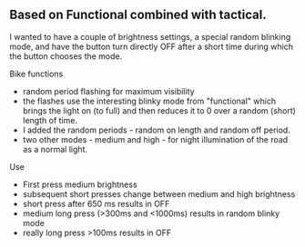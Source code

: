 Based on Functional combined with tactical.
---

I wanted to have a couple of brightness settings, a special random blinking mode, and have the button turn directly OFF after a short time during which the button chooses the mode.

Bike functions 
* random period flashing for maximum visibility
 * the flashes use the interesting blinky mode from "functional" which brings the light on (to full) and then reduces it to 0 over a random (short) length of time. 
 * I added the random periods - random on length and random off period.
* two other modes - medium and high - for night illumination of the road as a normal light.

Use
* First press medium brightness
* subsequent short presses change between medium and high brightness
* short press after 650 ms results in OFF 
* medium long press (>300ms and <1000ms) results in random blinky mode
* really long press >100ms results in OFF